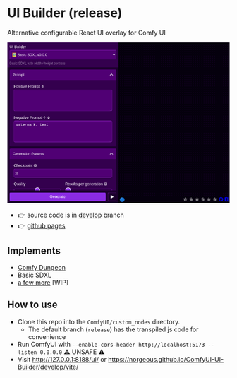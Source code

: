 # UI Builder (release)

Alternative configurable React UI overlay for Comfy UI

[![Preview](https://raw.githubusercontent.com/norgeous/ComfyUI-UI-Builder/develop/_storycaps_/App/App_dark.png 'Preview')](https://norgeous.github.io/ComfyUI-UI-Builder/develop/vite/)

- 👉 source code is in [develop](https://github.com/norgeous/ComfyUI-UI-Builder/tree/develop) branch
- 👉 [github pages](https://norgeous.github.io/ComfyUI-UI-Builder/develop/)

## Implements

- [Comfy Dungeon](https://github.com/cubiq/Comfy_Dungeon)
- Basic SDXL
- [a few more](https://github.com/norgeous/ComfyUI-UI-Builder/tree/develop/src/configs) [WIP]

## How to use

- Clone this repo into the `ComfyUI/custom_nodes` directory.
  - The default branch (`release`) has the transpiled js code for convenience
- Run ComfyUI with `--enable-cors-header http://localhost:5173 --listen 0.0.0.0` ⚠️ UNSAFE ⚠️
- Visit http://127.0.0.1:8188/ui/ or https://norgeous.github.io/ComfyUI-UI-Builder/develop/vite/
